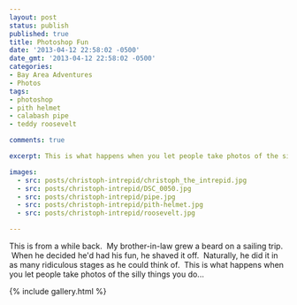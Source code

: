 ```yaml
---
layout: post
status: publish
published: true
title: Photoshop Fun
date: '2013-04-12 22:58:02 -0500'
date_gmt: '2013-04-12 22:58:02 -0500'
categories:
- Bay Area Adventures
- Photos
tags:
- photoshop
- pith helmet
- calabash pipe
- teddy roosevelt

comments: true

excerpt: This is what happens when you let people take photos of the silly things you do.

images: 
  - src: posts/christoph-intrepid/christoph_the_intrepid.jpg
  - src: posts/christoph-intrepid/DSC_0050.jpg
  - src: posts/christoph-intrepid/pipe.jpg
  - src: posts/christoph-intrepid/pith-helmet.jpg
  - src: posts/christoph-intrepid/roosevelt.jpg

---
```


This is from a while back. &nbsp;My brother-in-law grew a beard on a sailing trip. &nbsp;When he decided he'd had his fun, he shaved it off. &nbsp;Naturally, he did it in as many ridiculous stages as he could think of. &nbsp;This is what happens when you let people take photos of the silly things you do...

{% include gallery.html %}
